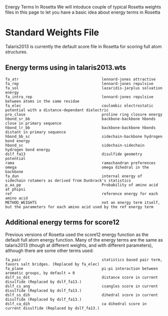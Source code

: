 <!-- --- title: Score Types -->Energy Terms In Rosetta We will intoduce couple of typical Rosetta weights files in this page to let you have a basic idea about energy terms in Rosetta

Standard Weights File
=====================

Talaris2013 is currently the default score file in Rosetta for scoring full atom structures.

Energy terms using in talaris2013.wts
-------------------------------------

```
fa_atr                                     lennard-jones attractive
fa_rep                                     lennard-jones repulsive
fa_sol                                     lazaridis-jarplus solvation energy
fa_intra_rep                               lennard-jones repulsive between atoms in the same residue
fa_elec                                    coulombic electrostatic potential with a distance-dependant dielectric   
pro_close                                  proline ring closure energy
hbond_sr_bb                                backbone-backbone hbonds close in primary sequence
hbond_lr_bb                                backbone-backbone hbonds distant in primary sequence
hbond_bb_sc                                sidechain-backbone hydrogen bond energy
hbond_sc                                   sidechain-sidechain hydrogen bond energy
dslf_fa13                                  disulfide geometry potential 
rama                                       ramachandran preferences
omega                                      omega dihedral in the backbone
fa_dun                                     internal energy of sidechain rotamers as derived from Dunbrack's statistics
p_aa_pp                                    Probability of amino acid at phipsi
ref                                        reference energy for each amino acid
METHOD_WEIGHTS                             not an energy term itself, but the parameters for each amino acid used by the ref energy term 
```

Additional energy terms for score12
-----------------------------------

Previous versions of Rosetta used the score12 energy function as the default full atom energy function. Many of the energy terms are the same as talaris2013 (though at different weights, and with different parameters), although there are some other terms used:

```
fa_pair                                    statistics based pair term, favors salt bridges. (Replaced by fa_elec)
fa_plane                                   pi-pi interaction between aromatic groups, by default = 0
dslf_ss_dst                                distance score in current disulfide (Replaced by dslf_fa13.)
dslf_cs_ang                                csangles score in current disulfide (Replaced by dslf_fa13.)
dslf_ss_dih                                dihedral score in current disulfide (Replaced by dslf_fa13.) 
dslf_ca_dih                                ca dihedral score in current disulfide (Replaced by dslf_fa13.)
```
